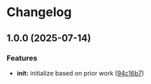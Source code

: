 # Changelog

## 1.0.0 (2025-07-14)


### Features

* **init:** initialize based on prior work ([94c16b7](https://github.com/ehmpathy/rhachet-artifact-git/commit/94c16b7534ae85bf33d6643e64c4fe2f8cd175f8))
